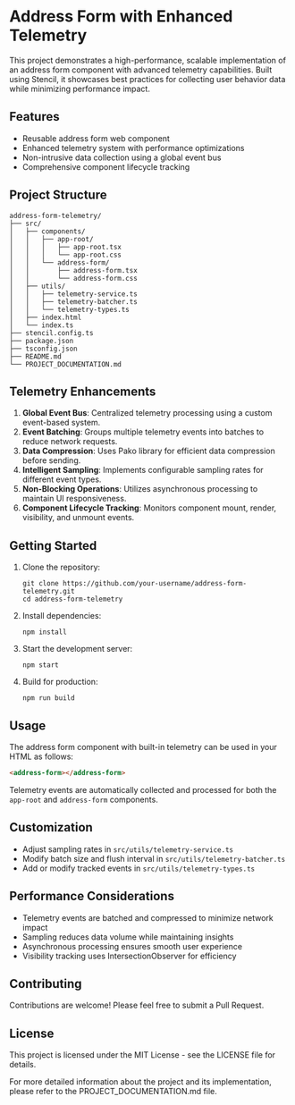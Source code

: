 # Address Form with Enhanced Telemetry

This project demonstrates a high-performance, scalable implementation of an address form component with advanced telemetry capabilities. Built using Stencil, it showcases best practices for collecting user behavior data while minimizing performance impact.

## Features

- Reusable address form web component
- Enhanced telemetry system with performance optimizations
- Non-intrusive data collection using a global event bus
- Comprehensive component lifecycle tracking

## Project Structure

```
address-form-telemetry/
├── src/
│   ├── components/
│   │   ├── app-root/
│   │   │   ├── app-root.tsx
│   │   │   └── app-root.css
│   │   └── address-form/
│   │       ├── address-form.tsx
│   │       └── address-form.css
│   ├── utils/
│   │   ├── telemetry-service.ts
│   │   ├── telemetry-batcher.ts
│   │   └── telemetry-types.ts
│   ├── index.html
│   └── index.ts
├── stencil.config.ts
├── package.json
├── tsconfig.json
├── README.md
└── PROJECT_DOCUMENTATION.md
```

## Telemetry Enhancements

1. **Global Event Bus**: Centralized telemetry processing using a custom event-based system.
2. **Event Batching**: Groups multiple telemetry events into batches to reduce network requests.
3. **Data Compression**: Uses Pako library for efficient data compression before sending.
4. **Intelligent Sampling**: Implements configurable sampling rates for different event types.
5. **Non-Blocking Operations**: Utilizes asynchronous processing to maintain UI responsiveness.
6. **Component Lifecycle Tracking**: Monitors component mount, render, visibility, and unmount events.

## Getting Started

1. Clone the repository:
   ```
   git clone https://github.com/your-username/address-form-telemetry.git
   cd address-form-telemetry
   ```

2. Install dependencies:
   ```
   npm install
   ```

3. Start the development server:
   ```
   npm start
   ```

4. Build for production:
   ```
   npm run build
   ```

## Usage

The address form component with built-in telemetry can be used in your HTML as follows:

```html
<address-form></address-form>
```

Telemetry events are automatically collected and processed for both the `app-root` and `address-form` components.

## Customization

- Adjust sampling rates in `src/utils/telemetry-service.ts`
- Modify batch size and flush interval in `src/utils/telemetry-batcher.ts`
- Add or modify tracked events in `src/utils/telemetry-types.ts`

## Performance Considerations

- Telemetry events are batched and compressed to minimize network impact
- Sampling reduces data volume while maintaining insights
- Asynchronous processing ensures smooth user experience
- Visibility tracking uses IntersectionObserver for efficiency

## Contributing

Contributions are welcome! Please feel free to submit a Pull Request.

## License

This project is licensed under the MIT License - see the LICENSE file for details.

For more detailed information about the project and its implementation, please refer to the PROJECT_DOCUMENTATION.md file.